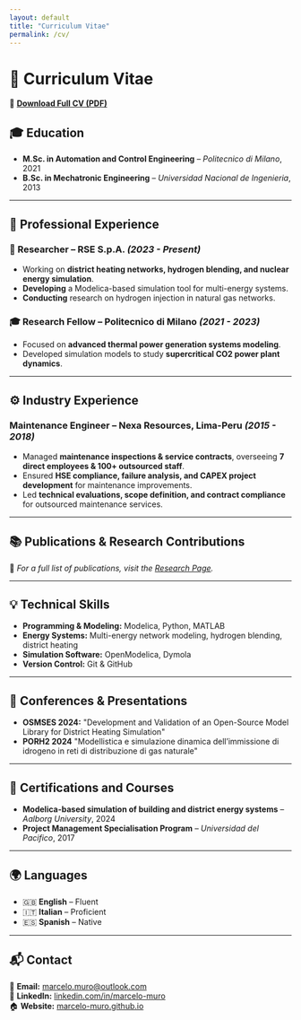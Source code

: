 ```yaml
---
layout: default
title: "Curriculum Vitae"
permalink: /cv/
---
```


# 📄 Curriculum Vitae

💾 **[Download Full CV (PDF)](https://marcelo-muro.github.io/cv-marcelo.muro.pdf)**  

## 🎓 Education
- **M.Sc. in Automation and Control Engineering** – *Politecnico di Milano*, 2021
- **B.Sc. in Mechatronic Engineering** – *Universidad Nacional de Ingenieria*, 2013

---

## 🏢 Professional Experience

### **🔬 Researcher – RSE S.p.A.** *(2023 - Present)*
- Working on **district heating networks, hydrogen blending, and nuclear energy simulation**.
- **Developing** a Modelica-based simulation tool for multi-energy systems.
- **Conducting** research on hydrogen injection in natural gas networks.

### **🎓 Research Fellow – Politecnico di Milano** *(2021 - 2023)*
- Focused on **advanced thermal power generation systems modeling**.
- Developed simulation models to study **supercritical CO2 power plant dynamics**.

---

## ⚙️ Industry Experience 

### **Maintenance Engineer – Nexa Resources, Lima-Peru** *(2015 - 2018)*
- Managed **maintenance inspections & service contracts**, overseeing **7 direct employees & 100+ outsourced staff**.  
- Ensured **HSE compliance, failure analysis, and CAPEX project development** for maintenance improvements.  
- Led **technical evaluations, scope definition, and contract compliance** for outsourced maintenance services. 

---

## 📚 Publications & Research Contributions
📌 *For a full list of publications, visit the [Research Page](https://marcelo-muro.github.io/research/).*  

---

## 💡 Technical Skills
- **Programming & Modeling:** Modelica, Python, MATLAB
- **Energy Systems:** Multi-energy network modeling, hydrogen blending, district heating
- **Simulation Software:** OpenModelica, Dymola
- **Version Control:** Git & GitHub

---

## 🎤 Conferences & Presentations
- **OSMSES 2024:** "Development and Validation of an Open-Source Model Library for District Heating Simulation"
- **PORH2 2024** "Modellistica e simulazione dinamica dell’immissione di idrogeno in reti di distribuzione di gas naturale"

---

## 📜 Certifications and Courses
- **Modelica-based simulation of building and district energy systems** – *Aalborg University*, 2024  
- **Project Management Specialisation Program** – *Universidad del Pacifico*, 2017  

---

## 🌍 Languages
- 🇬🇧 **English** – Fluent
- 🇮🇹 **Italian** – Proficient
- 🇪🇸 **Spanish** – Native  

---

## 📬 Contact
📧 **Email:** [marcelo.muro@outlook.com](mailto:marcelo.muro@outlook.com)  
🔗 **LinkedIn:** [linkedin.com/in/marcelo-muro](https://www.linkedin.com/in/marcelomuro)  
🏠 **Website:** [marcelo-muro.github.io](https://marcelo-muro.github.io)  

